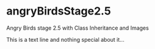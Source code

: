 # angryBirdsStage2.5
Angry Birds stage 2.5 with Class Inheritance and Images

This is a text line and nothing special about it...